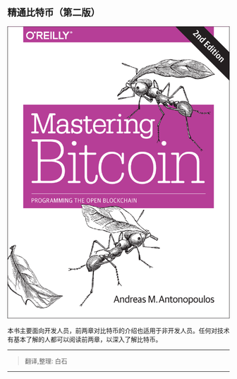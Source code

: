 ## 精通比特币（第二版）

![](assets/cover.png)

本书主要面向开发人员，前两章对比特币的介绍也适用于非开发人员。任何对技术有基本了解的人都可以阅读前两章，以深入了解比特币。



------
> 翻译,整理: 白石

------